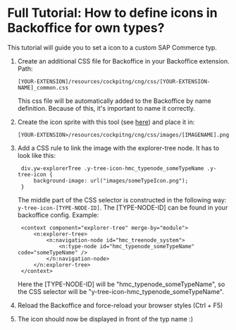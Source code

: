 # Full Tutorial: How to define icons in Backoffice for own types?

This tutorial will guide you to set a icon to a custom SAP Commerce typ.

1. Create an additional CSS file for Backoffice in your Backoffice extension.
   Path:
   
   ```[YOUR-EXTENSION]/resources/cockpitng/cng/css/[YOUR-EXTENSION-NAME]_common.css```

   This css file will be automatically added to the Backoffice by name
   definition. Because of this, it's important to name it correctly.

2. Create the icon sprite with this tool (see [here](../README.md)) and place it
   in:
   
   ```[YOUR-EXTENSION>/resources/cockpitng/cng/css/images/[IMAGENAME].png```

3. Add a CSS rule to link the image with the explorer-tree node. It has to look
   like this:
   
   ```
    div.yw-explorerTree .y-tree-icon-hmc_typenode_someTypeName .y-tree-icon {
        background-image: url("images/someTypeIcon.png");
    }
   ```
   
   The middle part of the CSS selector is constructed in the following way:
   ```y-tree-icon-[TYPE-NODE-ID]```. The [TYPE-NODE-ID] can be found in your
   backoffice config. Example:
   ```
    <context component="explorer-tree" merge-by="module">
        <n:explorer-tree>
            <n:navigation-node id="hmc_treenode_system">
                <n:type-node id="hmc_typenode_someTypeName" code="someTypeName" />
            </n:navigation-node>
        </n:explorer-tree>
    </context>
   ```
   Here the [TYPE-NODE-ID] will be "hmc_typenode_someTypeName", so the CSS
   selector will be "y-tree-icon-hmc_typenode_someTypeName".

4. Reload the Backoffice and force-reload your browser styles (Ctrl + F5)

5. The icon should now be displayed in front of the typ name :)
